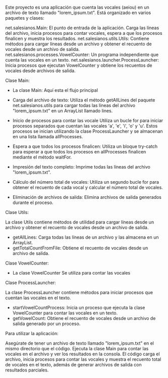 Este proyecto es una aplicación que cuenta las vocales (aeiou) en un archivo de texto llamado "lorem_ipsum.txt". Está organizado en varios paquetes y clases:

net.salesianos.Main: El punto de entrada de la aplicación. Carga las líneas del archivo, inicia procesos para contar vocales, espera a que los procesos finalicen y muestra los resultados.
net.salesianos.utils.Utils: Contiene métodos para cargar líneas desde un archivo y obtener el recuento de vocales desde un archivo de salida.
net.salesianos.processes.VowelCounter: Un programa independiente que cuenta las vocales en un texto.
net.salesianos.launcher.ProcessLauncher: Inicia procesos que ejecutan VowelCounter y obtiene los recuentos de vocales desde archivos de salida.


Clase Main:

- La clase Main: Aquí esta el flujo principal

- Carga del archivo de texto: Utiliza el método getAllLines del paquete net.salesianos.utils para cargar todas las líneas del archivo "lorem_ipsum.txt" en un ArrayList llamado lines.
- Inicio de procesos para contar las vocale Utiliza un bucle for para iniciar procesos separados que cuentan las vocales 'a', 'e', 'i', 'o' y 'u'. Estos procesos se inician utilizando la clase ProcessLauncher y se almacenan en una lista llamada allProcesses.
- Espera a que todos los procesos finalicen: Utiliza un bloque try-catch para esperar a que todos los procesos en allProcesses finalicen mediante el método waitFor.
- Impresión del texto completo: Imprime todas las líneas del archivo "lorem_ipsum.txt".
- Cálculo del número total de vocales: Utiliza un segundo bucle for para obtener el recuento de cada vocal y calcular el número total de vocales.
- Eliminación de archivos de salida: Elimina archivos de salida generados durante el proceso.

Clase Utils:

La clase Utils contiene métodos de utilidad para cargar líneas desde un archivo y obtener el recuento de vocales desde un archivo de salida.

- getAllLines: Carga todas las líneas de un archivo y las almacena en un ArrayList.
- getTotalCountFromFile: Obtiene el recuento de vocales desde un archivo de salida.

Clase VowelCounter: 

- La clase VowelCounter Se utiliza para contar las vocales

Clase ProcessLauncher:

La clase ProcessLauncher contiene métodos para iniciar procesos que cuentan las vocales en el texto.

- startVowelCountProcess: Inicia un proceso que ejecuta la clase VowelCounter para contar las vocales en un texto.
- getVowelCount: Obtiene el recuento de vocales desde un archivo de salida generado por un proceso.








Para utilizar la aplicación:

Asegúrate de tener un archivo de texto llamado "lorem_ipsum.txt" en el mismo directorio que el código.
Ejecuta la clase Main para contar las vocales en el archivo y ver los resultados en la consola.
El código carga el archivo, inicia procesos para contar las vocales y muestra el recuento total de vocales en el texto, además de generar archivos de salida con resultados parciales.

